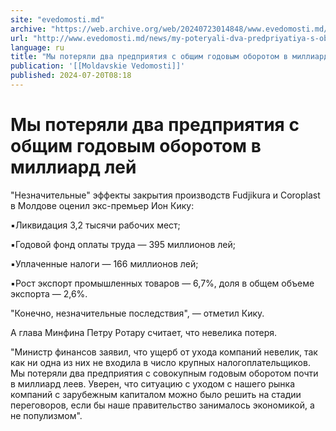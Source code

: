 ```yaml
---
site: "evedomosti.md"
archive: "https://web.archive.org/web/20240723014848/www.evedomosti.md/news/my-poteryali-dva-predpriyatiya-s-obshim-godovym-oborotom-v-m"
url: "http://www.evedomosti.md/news/my-poteryali-dva-predpriyatiya-s-obshim-godovym-oborotom-v-m"
language: ru
title: "Мы потеряли два предприятия с общим годовым оборотом в миллиард лей"
publication: '[[Moldavskie Vedomosti]]'
published: 2024-07-20T08:18
---
```


# Мы потеряли два предприятия с общим годовым оборотом в миллиард лей

"Незначительные" эффекты закрытия производств Fudjikura и Coroplast в Молдове оценил экс-премьер Ион Кику:

▪️Ликвидация 3,2 тысячи рабочих мест;

▪️Годовой фонд оплаты труда — 395 миллионов лей;

▪️Уплаченные налоги — 166 миллионов лей;

▪️Рост экспорт промышленных товаров — 6,7%, доля в общем объеме экспорта — 2,6%.

"Конечно, незначительные последствия", — отметил Кику.

А глава Минфина Петру Ротару считает, что невелика потеря.

"Министр финансов заявил, что ущерб от ухода компаний невелик, так как ни одна из них не входила в число крупных налогоплательщиков. Мы потеряли два предприятия с совокупным годовым оборотом почти в миллиард леев. Уверен, что ситуацию с уходом с нашего рынка компаний с зарубежным капиталом можно было решить на стадии переговоров, если бы наше правительство занималось экономикой, а не популизмом".